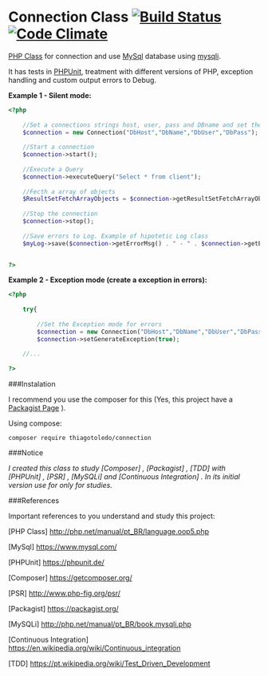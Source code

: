 # Connection Class  [![Build Status](https://travis-ci.org/ThiagoToledoPHP/Connection.svg?branch=master)](https://travis-ci.org/ThiagoToledoPHP/Connection)  [![Code Climate](https://codeclimate.com/github/ThiagoToledoPHP/Connection/badges/gpa.svg)](https://codeclimate.com/github/ThiagoToledoPHP/Connection)
[PHP Class](http://php.net/manual/pt_BR/language.oop5.php) for connection and use [MySql](https://www.mysql.com/) database using [mysqli](http://php.net/manual/pt_BR/book.mysqli.php).

It has tests in [PHPUnit](https://phpunit.de/), treatment with different versions of PHP, exception handling and custom output errors to Debug.


**Example 1 - Silent mode:**
    
``` php
<?php
        
    //Set a connections strings host, user, pass and DBname and set the Silent mode for errors
    $connection = new Connection("DbHost","DbName","DbUser","DbPass");
    
    //Start a connection
    $connection->start();
    
    //Execute a Query
    $connection->executeQuery("Select * from client");
    
    //Fecth a array of objects
    $ResultSetFetchArrayObjects = $connection->getResultSetFetchArrayObjects();
    
    //Stop the connection
    $connection->stop();
    
    //Save errors to Log. Example of hipotetic Log class
    $myLog->save($connection->getErrorMsg() . " - " . $connection->getErrorCode());


?>
```

**Example 2 - Exception mode (create a exception in errors):**

``` php
<?php            
    
    try{
    
        //Set the Exception mode for errors
        $connection = new Connection("DbHost","DbName","DbUser","DbPass");
        $connection->setGenerateException(true);
                        
    //...
    
?>
```
   
    
###Instalation

I recommend you use the composer for this (Yes, this project have a [Packagist Page](https://packagist.org/packages/thiagotoledo/connection) ).

Using compose:

`composer require thiagotoledo/connection`
    
###Notice
  
_I created this class to study [Composer] , [Packagist] , [TDD] with [PHPUnit] , [PSR] , [MySQLi] and [Continuous Integration] .
        In its initial version use for only for studies._
      
###References

Important references to you understand and study this project:
        
[PHP Class] <http://php.net/manual/pt_BR/language.oop5.php>

[MySql] <https://www.mysql.com/>
        
[PHPUnit] <https://phpunit.de/>

[Composer] <https://getcomposer.org/>

[PSR] <http://www.php-fig.org/psr/>

[Packagist] <https://packagist.org/>

[MySQLi] <http://php.net/manual/pt_BR/book.mysqli.php>

[Continuous Integration] <https://en.wikipedia.org/wiki/Continuous_integration>

[TDD] <https://pt.wikipedia.org/wiki/Test_Driven_Development>
